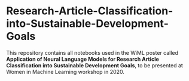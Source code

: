 # Research-Article-Classification-into-Sustainable-Development-Goals

This repository contains all notebooks used in the WiML poster called **Application of Neural Language Models for Research Article Classification into Sustainable Development Goals**, to be presented at Women in Machine Learning workshop in 2020.
